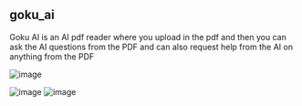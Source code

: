 ## goku_ai

Goku AI is an AI pdf reader where you upload in the pdf and then you can ask the AI questions from the PDF and can also request help from the AI on anything from the PDF

![image](https://github.com/user-attachments/assets/e82debf7-8b04-4e8b-b791-ea7627f9a162)

![image](https://github.com/user-attachments/assets/1877e37a-7334-484d-8548-b4ebff30e133)
![image](https://github.com/user-attachments/assets/78a2bf49-d783-40fa-8685-ef807b39a7c9)

